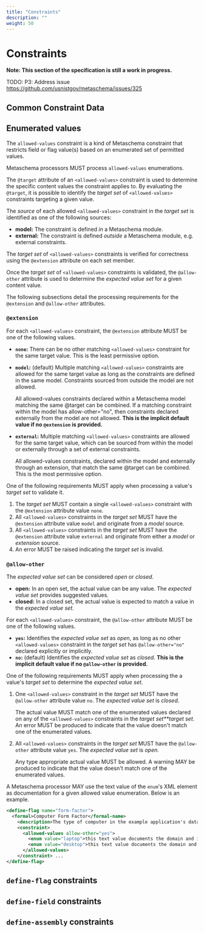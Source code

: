 ```yaml
---
title: "Constraints"
description: ""
weight: 50
---
```


# Constraints

**Note: This section of the specification is still a work in progress.**

TODO: P3: Address issue https://github.com/usnistgov/metaschema/issues/325

## Common Constraint Data

## Enumerated values

The `allowed-values` constraint is a kind of Metaschema constraint that restricts field or flag value(s) based on an enumerated set of permitted values.

Metaschema processors MUST process `allowed-values` enumerations.

The `@target` attribute of an `<allowed-values>` constraint is used to determine the specific content values the constraint applies to. By evaluating the `@target`, it is possible to identify the *target set* of `<allowed-values>` constraints targeting a given value.

The *source* of each allowed `<allowed-values>` constraint in the *target set* is identified as one of the following sources:

- **model:** The constraint is defined *in* a Metaschema module.
- **external:** The constraint is defined *outside* a Metaschema module, e.g. external constraints.

The *target set* of `<allowed-values>` constraints is verified for correctness using the `@extension` attribute on each set member.

Once the *target set* of `<allowed-values>` constraints is validated, the `@allow-other` attribute is used to determine the *expected value set* for a given content value.

The following subsections detail the processing requirements for the `@extension` and `@allow-other` attributes.

### `@extension`

For each `<allowed-values>` constraint, the `@extension` attribute MUST be one of the following values.

- **`none`:** There can be no other matching `<allowed-values>` constraint for the same target value. This is the least permissive option.

- **`model`:** (default) Multiple matching `<allowed-values>` constraints are allowed for the same target value as long as the constraints are defined in the same model. Constraints sourced from outside the model are not allowed.

    All allowed-values constraints declared within a Metaschema model matching the same @target can be combined. If a matching constraint within the model has allow-other="no", then constraints declared externally from the model are not allowed. **This is the implicit default value if no `@extension` is provided.**

- **`external`:** Multiple matching `<allowed-values>` constraints are allowed for the same target value, which can be sourced from within the model or externally through a set of external constraints.

    All allowed-values constraints, declared within the model and externally through an extension, that match the same @target can be combined. This is the most permissive option.

One of the following requirements MUST apply when processing a value's *target set* to validate it.

1. The *target set* MUST contain a single `<allowed-values>` constraint with the `@extension` attribute value `none`.
1. All `<allowed-values>` constraints in the *target set* MUST have the `@extension` attribute value `model` and originate from a *model* source.
1. All `<allowed-values>` constraints in the *target set* MUST have the `@extension` attribute value `external` and originate from either a *model* or *extension* source.
1. An error MUST be raised indicating the *target set* is invalid.

### `@allow-other`

The *expected value set* can be considered *open* or *closed*.

- **open:** In an open set, the actual value can be any value. The *expected value set* provides suggested values.
- **closed:** In a closed set, the actual value is expected to match a value in the *expected value set*.

For each `<allowed-values>` constraint, the `@allow-other` attribute MUST be one of the following values.

- **`yes`:** Identifies the *expected value set* as *open*, as long as no other `<allowed-values>` constraint in the *target set* has `@allow-other="no"` declared explicitly or implicitly.
- **`no`:** (default) Identifies the *expected value set* as *closed*. **This is the implicit default value if no `@allow-other` is provided.**

One of the following requirements MUST apply when processing the a value's *target set* to determine the *expected value set*.

1. One `<allowed-values>` constraint in the *target set* MUST have the `@allow-other` attribute value `no`. The *expected value set* is *closed*.

    The actual value MUST match one of the enumerated values declared on any of the `<allowed-values>` constraints in the *target set**target set*. An error MUST be produced to indicate that the value doesn't match one of the enumerated values.
    
2. All `<allowed-values>` constraints in the *target set* MUST have the `@allow-other` attribute value `yes`.  The *expected value set* is *open*.

    Any type appropriate actual value MUST be allowed. A warning MAY be produced to indicate that the value doesn't match one of the enumerated values.

A Metaschema processor MAY use the text value of the `enum`'s XML element as documentation for a given allowed value enumeration. Below is an example.

```xml
<define-flag name="form-factor">
  <formal>Computer Form Factor</formal-name>
    <description>The type of computer in the example application's data model.</description>
    <constraint>
      <allowed-values allow-other="yes">
        <enum value="laptop">this text value documents the domain and information model's meaning of a laptop</enum>
        <enum value="desktop">this text value documents the domain and information model's meaning of a desktop</enum>
      </allowed-values>
    </constraint> ...  
</define-flag>
```

## `define-flag` constraints

## `define-field` constraints

## `define-assembly` constraints
